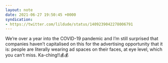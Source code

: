 ```yaml
---
layout: note
date: 2021-06-27 19:50:45 +0000
syndication:
- https://twitter.com/lildude/status/1409239042278006791
---
```


We’re over a year into the COVID-19 pandemic and I’m still surprised that companies haven’t capitalised on this for the advertising opportunity that it is: people are literally wearing ad spaces on their faces, at eye level, which you can’t miss. Ka-ching!!💰💰
